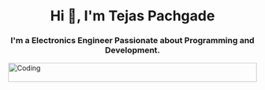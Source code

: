 <h1 align="center">Hi 👋, I'm Tejas Pachgade</h1>
<h3 align="center">I'm a Electronics Engineer Passionate about Programming and Development.</h3>
<img align="center" alt="Coding" width="100%" height="10%" src="http://neodigitech.com/front-end/assets/vb_dotnet/vb-dotnet1.png">
